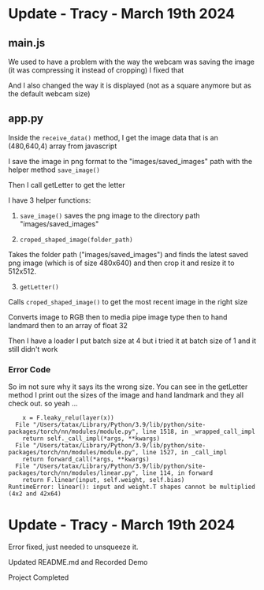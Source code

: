 
# Update - Tracy - March 19th 2024

## main.js

We used to have a problem with the way the webcam was saving the image (it was compressing it instead of cropping) I fixed that

And I also changed the way it is displayed (not as a square anymore but as the default webcam size)

## app.py

Inside the ```receive_data()``` method, I get the image data that is an (480,640,4) array from javascript

I save the image in png format to the "images/saved_images" path with the helper method ```save_image()```

Then I call getLetter to get the letter

I have 3 helper functions:

1. ```save_image()``` saves the png image to the directory path "images/saved_images"

2. ```croped_shaped_image(folder_path)```

Takes the folder path ("images/saved_images") and finds the latest saved png image (which is of size 480x640) and then crop it and resize it to 512x512.

3. ```getLetter()```

Calls ```croped_shaped_image()``` to get the most recent image in the right size

Converts image to RGB then to media pipe image type then to hand landmard then to an array of float 32

Then I have a loader I put batch size at 4 but i tried it at batch size of 1 and it still didn't work

### Error Code

So im not sure why it says its the wrong size. You can see in the getLetter method I print out the sizes of the image and hand landmark and they all check out. so yeah ...


```File "/Users/tatax/Documents/GitHub/MAIS-202-F2023-ASL-Processing/src/CNN_model.py", line 41, in forward
    x = F.leaky_relu(layer(x))
  File "/Users/tatax/Library/Python/3.9/lib/python/site-packages/torch/nn/modules/module.py", line 1518, in _wrapped_call_impl
    return self._call_impl(*args, **kwargs)
  File "/Users/tatax/Library/Python/3.9/lib/python/site-packages/torch/nn/modules/module.py", line 1527, in _call_impl
    return forward_call(*args, **kwargs)
  File "/Users/tatax/Library/Python/3.9/lib/python/site-packages/torch/nn/modules/linear.py", line 114, in forward
    return F.linear(input, self.weight, self.bias)
RuntimeError: linear(): input and weight.T shapes cannot be multiplied (4x2 and 42x64)
```

# Update - Tracy - March 19th 2024

Error fixed, just needed to unsqueeze it.

Updated README.md and Recorded Demo

Project Completed
